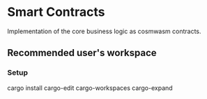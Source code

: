 # Smart Contracts

Implementation of the core business logic as cosmwasm contracts.

## Recommended user's workspace

### Setup

cargo install cargo-edit cargo-workspaces cargo-expand